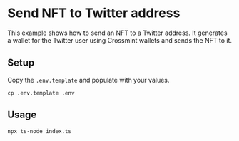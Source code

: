 # Send NFT to Twitter address

This example shows how to send an NFT to a Twitter address. It generates a wallet for the Twitter user using Crossmint wallets and sends the NFT to it.

## Setup

Copy the `.env.template` and populate with your values.

```
cp .env.template .env
```

## Usage

```
npx ts-node index.ts
```

